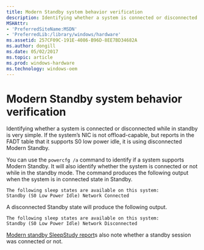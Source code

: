 ```yaml
---
title: Modern Standby system behavior verification
description: Identifying whether a system is connected or disconnected while in standby is very simple. If the system’s NIC is not offload-capable, but reports in the FADT table that it supports S0 low power idle, it is using disconnected Modern Standby.
MSHAttr:
- 'PreferredSiteName:MSDN'
- 'PreferredLib:/library/windows/hardware'
ms.assetid: 257CF09C-191E-4086-B96D-8EE7BD34682A
ms.author: dongill
ms.date: 05/02/2017
ms.topic: article
ms.prod: windows-hardware
ms.technology: windows-oem
---
```


# Modern Standby system behavior verification


Identifying whether a system is connected or disconnected while in standby is very simple. If the system’s NIC is not offload-capable, but reports in the FADT table that it supports S0 low power idle, it is using disconnected Modern Standby.

You can use the `powercfg /a` command to identify if a system supports Modern Standby. It will also identify whether the system is connected or not while in the standby mode. The command produces the following output when the system is in connected state in Standby.

```
The following sleep states are available on this system:
Standby (S0 Low Power Idle) Network Connected
```

A disconnected Standby state will produce the following output.

```
The following sleep states are available on this system:
Standby (S0 Low Power Idle) Network Disconnected
```

[Modern standby SleepStudy report](modern-standby-sleepstudy-report.md)s also note whether a standby session was connected or not.

 

 






